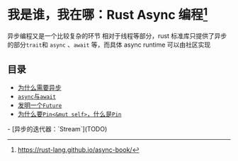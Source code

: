 # 我是谁，我在哪：Rust Async 编程[^async]

异步编程又是一个比较复杂的环节
相对于线程等部分，rust 标准库只提供了异步的部分`trait`和
`async` 、`await` 等，而具体 async runtime 可以由社区实现

## 目录

- [为什么需要异步](./why_async.md)
- [`async`与`await`](./async_and_await.md)
- [发明一个`Future`](./future.md)
- [为什么要`Pin<&mut self>`，什么是`Pin`](pin.md)
<!-->
- [异步的迭代器：`Stream`](TODO)
</-->

[^async]: https://rust-lang.github.io/async-book/
